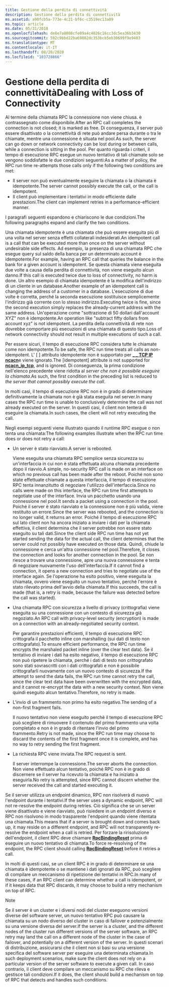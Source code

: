 ```yaml
---
title: Gestione della perdita di connettività
description: Gestione della perdita di connettività
ms.assetid: a90fcb5a-773e-4c21-bf6c-c3519ec13a09
ms.topic: article
ms.date: 05/31/2018
ms.openlocfilehash: de8e7a8088cfe09a4c4026c16cc3dc5ea36b3430
ms.sourcegitcommit: 592c9bbd22ba69802dc353bcb5eb30699f9e9403
ms.translationtype: MT
ms.contentlocale: it-IT
ms.lasthandoff: 08/20/2020
ms.locfileid: "103728866"
---
```

# <a name="dealing-with-loss-of-connectivity"></a><span data-ttu-id="3fcb9-103">Gestione della perdita di connettività</span><span class="sxs-lookup"><span data-stu-id="3fcb9-103">Dealing with Loss of Connectivity</span></span>

<span data-ttu-id="3fcb9-104">Al termine della chiamata RPC la connessione non viene chiusa. è contrassegnato come disponibile.</span><span class="sxs-lookup"><span data-stu-id="3fcb9-104">After an RPC call completes the connection is not closed; it is marked as free.</span></span> <span data-ttu-id="3fcb9-105">Di conseguenza, il server può essere disattivato o la connettività di rete può andare persa durante o tra le chiamate, mentre una connessione è situata nel pool.</span><span class="sxs-lookup"><span data-stu-id="3fcb9-105">As such, the server can go down or network connectivity can be lost during or between calls, while a connection is sitting in the pool.</span></span> <span data-ttu-id="3fcb9-106">Per quanto riguarda i criteri, il tempo di esecuzione RPC esegue un nuovo tentativo di tali chiamate solo se vengono soddisfatte le due condizioni seguenti:</span><span class="sxs-lookup"><span data-stu-id="3fcb9-106">As a matter of policy, the RPC run time re-attempts those calls only if the following two conditions are met:</span></span>

-   <span data-ttu-id="3fcb9-107">Il server non può eventualmente eseguire la chiamata o la chiamata è idempotente.</span><span class="sxs-lookup"><span data-stu-id="3fcb9-107">The server cannot possibly execute the call, or the call is idempotent.</span></span>
-   <span data-ttu-id="3fcb9-108">Il client può implementare i tentativi in modo efficiente dalle prestazioni.</span><span class="sxs-lookup"><span data-stu-id="3fcb9-108">The client can implement retries in a performance-efficient manner.</span></span>

<span data-ttu-id="3fcb9-109">I paragrafi seguenti espandono e chiariscono le due condizioni.</span><span class="sxs-lookup"><span data-stu-id="3fcb9-109">The following paragraphs expand and clarify the two conditions.</span></span>

<span data-ttu-id="3fcb9-110">Una chiamata idempotente è una chiamata che può essere eseguita più di una volta nel server senza effetti collaterali indesiderati.</span><span class="sxs-lookup"><span data-stu-id="3fcb9-110">An idempotent call is a call that can be executed more than once on the server without undesirable side effects.</span></span> <span data-ttu-id="3fcb9-111">Ad esempio, la presenza di una chiamata RPC che esegue query sul saldo della banca per un determinato account è idempotente.</span><span class="sxs-lookup"><span data-stu-id="3fcb9-111">For example, having an RPC call that queries the balance in the bank for a given account is idempotent.</span></span> <span data-ttu-id="3fcb9-112">Se questa chiamata viene eseguita due volte a causa della perdita di connettività, non viene eseguito alcun danno.</span><span class="sxs-lookup"><span data-stu-id="3fcb9-112">If this call is executed twice due to loss of connectivity, no harm is done.</span></span> <span data-ttu-id="3fcb9-113">Un altro esempio di chiamata idempotente è la modifica dell'indirizzo di un cliente in un database.</span><span class="sxs-lookup"><span data-stu-id="3fcb9-113">Another example of an idempotent call is changing the address of a customer in a database.</span></span> <span data-ttu-id="3fcb9-114">L'esecuzione di due volte è corretta, perché la seconda esecuzione sostituisce semplicemente l'indirizzo già corrente con lo stesso indirizzo.</span><span class="sxs-lookup"><span data-stu-id="3fcb9-114">Executing twice is fine, since the second execution simply replaces the already-current address with the same address.</span></span> <span data-ttu-id="3fcb9-115">Un'operazione come "sottrazione di 50 dollari dall'account XYZ" non è idempotente.</span><span class="sxs-lookup"><span data-stu-id="3fcb9-115">An operation like "subtract fifty dollars from account xyz" is not idempotent.</span></span> <span data-ttu-id="3fcb9-116">La perdita della connettività di rete non dovrebbe comportare più esecuzioni di una chiamata di questo tipo.</span><span class="sxs-lookup"><span data-stu-id="3fcb9-116">Loss of network connectivity should not result in multiple executions of such a call.</span></span>

<span data-ttu-id="3fcb9-117">Per essere sicuri, il tempo di esecuzione RPC considera tutte le chiamate come non idempotente.</span><span class="sxs-lookup"><span data-stu-id="3fcb9-117">To be safe, the RPC run time treats all calls as non-idempotent.</span></span> <span data-ttu-id="3fcb9-118">L' \[ \] attributo idempotente non è supportato per [**\_ \_ TCP IP ncacn**](/windows/desktop/Midl/ncacn-ip-tcp)e viene ignorato.</span><span class="sxs-lookup"><span data-stu-id="3fcb9-118">The \[idempotent\] attribute is not supported for [**ncacn\_ip\_tcp**](/windows/desktop/Midl/ncacn-ip-tcp), and is ignored.</span></span> <span data-ttu-id="3fcb9-119">Di conseguenza, la prima condizione nell'elenco precedente viene ridotta al *server che non è possibile eseguire la chiamata*.</span><span class="sxs-lookup"><span data-stu-id="3fcb9-119">As such, the first condition in the preceding list is reduced to *the server that cannot possibly execute the call*.</span></span>

<span data-ttu-id="3fcb9-120">In molti casi, il tempo di esecuzione RPC non è in grado di determinare definitivamente la chiamata non è già stata eseguita nel server.</span><span class="sxs-lookup"><span data-stu-id="3fcb9-120">In many cases the RPC run time is unable to conclusively determine the call was not already executed on the server.</span></span> <span data-ttu-id="3fcb9-121">In questi casi, il client non tenterà di eseguire la chiamata.</span><span class="sxs-lookup"><span data-stu-id="3fcb9-121">In such cases, the client will not retry executing the call.</span></span>

<span data-ttu-id="3fcb9-122">Negli esempi seguenti viene illustrato quando il runtime RPC esegue o non tenta una chiamata:</span><span class="sxs-lookup"><span data-stu-id="3fcb9-122">The following examples illustrate when the RPC run time does or does not retry a call:</span></span>

-   <span data-ttu-id="3fcb9-123">Un server è stato riavviato.</span><span class="sxs-lookup"><span data-stu-id="3fcb9-123">A server is rebooted.</span></span>

    <span data-ttu-id="3fcb9-124">Viene eseguita una chiamata RPC semplice senza sicurezza su un'interfaccia in cui non è stata effettuata alcuna chiamata precedente dopo il riavvio.</span><span class="sxs-lookup"><span data-stu-id="3fcb9-124">A simple, no-security RPC call is made on an interface on which no previous call has been made after the reboot.</span></span> <span data-ttu-id="3fcb9-125">Poiché non sono state effettuate chiamate a questa interfaccia, il tempo di esecuzione RPC tenta innanzitutto di negoziare l'utilizzo dell'interfaccia.</span><span class="sxs-lookup"><span data-stu-id="3fcb9-125">Since no calls were made on this interface, the RPC run time first attempts to negotiate use of the interface.</span></span> <span data-ttu-id="3fcb9-126">Invia un pacchetto usando una connessione nel pool.</span><span class="sxs-lookup"><span data-stu-id="3fcb9-126">It sends a packet using a connection in the pool.</span></span> <span data-ttu-id="3fcb9-127">Poiché il server è stato riavviato e la connessione non è più valida, viene restituito un errore.</span><span class="sxs-lookup"><span data-stu-id="3fcb9-127">Since the server was rebooted, and the connection is no longer valid, it returns an error.</span></span> <span data-ttu-id="3fcb9-128">Poiché il tempo di esecuzione RPC sul lato client non ha ancora iniziato a inviare i dati per la chiamata effettiva, il client determina che il server potrebbe non essere stato eseguito su tali dati.</span><span class="sxs-lookup"><span data-stu-id="3fcb9-128">Since the client side RPC run time has not yet started sending the data for the actual call, the client determines that the server could not possibly have executed on those data.</span></span> <span data-ttu-id="3fcb9-129">Quindi, chiude la connessione e cerca un'altra connessione nel pool.</span><span class="sxs-lookup"><span data-stu-id="3fcb9-129">Therefore, it closes the connection and looks for another connection in the pool.</span></span> <span data-ttu-id="3fcb9-130">Se non riesce a trovare una connessione, apre una nuova connessione e tenta di negoziare nuovamente l'uso dell'interfaccia.</span><span class="sxs-lookup"><span data-stu-id="3fcb9-130">If it cannot find a connection, it opens a new connection and tries to negotiate use of the interface again.</span></span> <span data-ttu-id="3fcb9-131">Se l'operazione ha esito positivo, viene eseguita la chiamata, ovvero viene eseguito un nuovo tentativo, perché l'errore è stato rilevato prima dell'avvio della chiamata.</span><span class="sxs-lookup"><span data-stu-id="3fcb9-131">If this succeeds, the call is made (that is, a retry is made, because the failure was detected before the call was started).</span></span>

-   <span data-ttu-id="3fcb9-132">Una chiamata RPC con sicurezza a livello di privacy (crittografia) viene eseguita su una connessione con un contesto di sicurezza già negoziato.</span><span class="sxs-lookup"><span data-stu-id="3fcb9-132">An RPC call with privacy-level security (encryption) is made on a connection with an already-negotiated security context.</span></span>

    <span data-ttu-id="3fcb9-133">Per garantire prestazioni efficienti, il tempo di esecuzione RPC crittografa il pacchetto inline con marshalling (sui dati di testo non crittografato).</span><span class="sxs-lookup"><span data-stu-id="3fcb9-133">To ensure efficient performance, the RPC run time encrypts the marshaled packet inline (over the clear text data).</span></span> <span data-ttu-id="3fcb9-134">Se il tentativo di inviare i dati ha esito negativo, il tempo di esecuzione RPC non può ripetere la chiamata, perché i dati di testo non crittografato sono stati sovrascritti con i dati crittografati e non è possibile crittografarli nuovamente con un nuovo contesto di sicurezza.</span><span class="sxs-lookup"><span data-stu-id="3fcb9-134">If the attempt to send the data fails, the RPC run time cannot retry the call, since the clear text data have been overwritten with the encrypted data, and it cannot re-encrypt the data with a new security context.</span></span> <span data-ttu-id="3fcb9-135">Non viene quindi eseguito alcun tentativo.</span><span class="sxs-lookup"><span data-stu-id="3fcb9-135">Therefore, no retry is made.</span></span>

-   <span data-ttu-id="3fcb9-136">L'invio di un frammento non primo ha esito negativo.</span><span class="sxs-lookup"><span data-stu-id="3fcb9-136">The sending of a non-first fragment fails.</span></span>

    <span data-ttu-id="3fcb9-137">Il nuovo tentativo non viene eseguito perché il tempo di esecuzione RPC può scegliere di rimuovere il contenuto del primo frammento una volta completato e non è in grado di ritentare l'invio del primo frammento.</span><span class="sxs-lookup"><span data-stu-id="3fcb9-137">Retry is not made, since the RPC run time may choose to discard the contents of the first fragment once it is complete, and has no way to retry sending the first fragment.</span></span>

-   <span data-ttu-id="3fcb9-138">La richiesta RPC viene inviata.</span><span class="sxs-lookup"><span data-stu-id="3fcb9-138">The RPC request is sent.</span></span>

    <span data-ttu-id="3fcb9-139">Il server interrompe la connessione.</span><span class="sxs-lookup"><span data-stu-id="3fcb9-139">The server aborts the connection.</span></span> <span data-ttu-id="3fcb9-140">Non viene effettuato alcun tentativo, poiché RPC non è in grado di discernere se il server ha ricevuto la chiamata e ha iniziato a eseguirla.</span><span class="sxs-lookup"><span data-stu-id="3fcb9-140">No retry is attempted, since RPC cannot discern whether the server received the call and started executing it.</span></span>

<span data-ttu-id="3fcb9-141">Se il server utilizza un endpoint dinamico, RPC non risolverà di nuovo l'endpoint durante i tentativi.</span><span class="sxs-lookup"><span data-stu-id="3fcb9-141">If the server uses a dynamic endpoint, RPC will not re-resolve the endpoint during retries.</span></span> <span data-ttu-id="3fcb9-142">Ciò significa che se un server viene disattivato e viene riavviato, può risiedere in un endpoint diverso e RPC non risolvono in modo trasparente l'endpoint quando viene ritentata una chiamata.</span><span class="sxs-lookup"><span data-stu-id="3fcb9-142">This means that if a server is brought down and comes back up, it may reside on a different endpoint, and RPC will not transparently re-resolve the endpoint when a call is retried.</span></span> <span data-ttu-id="3fcb9-143">Per forzare la ririsoluzione dell'endpoint, il client RPC deve chiamare [**RpcBindingReset**](/windows/desktop/api/Rpcdce/nf-rpcdce-rpcbindingreset) prima di eseguire un nuovo tentativo di chiamata.</span><span class="sxs-lookup"><span data-stu-id="3fcb9-143">To force re-resolving of the endpoint, the RPC client should calling [**RpcBindingReset**](/windows/desktop/api/Rpcdce/nf-rpcdce-rpcbindingreset) before it retries a call.</span></span>

<span data-ttu-id="3fcb9-144">In molti di questi casi, se un client RPC è in grado di determinare se una chiamata è idempotente o se mantiene i dati ignorati da RPC, può scegliere di compilare un meccanismo di ripetizione dei tentativi in RPC.</span><span class="sxs-lookup"><span data-stu-id="3fcb9-144">In many of these cases, if an RPC client can determine whether a call is idempotent, or if it keeps data that RPC discards, it may choose to build a retry mechanism on top of RPC.</span></span>

> [!Note]  
> <span data-ttu-id="3fcb9-145">Se il server è un cluster e i diversi nodi del cluster eseguono versioni diverse del software server, un nuovo tentativo RPC può causare la chiamata su un nodo diverso del cluster in caso di failover e potenzialmente su una versione diversa del server.</span><span class="sxs-lookup"><span data-stu-id="3fcb9-145">If the server is a cluster, and the different nodes of the cluster run different versions of the server software, an RPC retry may land the call on a different node of the cluster in the case of failover, and potentially on a different version of the server.</span></span> <span data-ttu-id="3fcb9-146">In questi scenari di distribuzione, assicurarsi che il client non si basi su una versione specifica del software server per eseguire una determinata chiamata.</span><span class="sxs-lookup"><span data-stu-id="3fcb9-146">In such deployment scenarios, make sure the client does not rely on a particular version of the server software to execute a given call.</span></span> <span data-ttu-id="3fcb9-147">In caso contrario, il client deve compilare un meccanismo su RPC che rileva e gestisce tali condizioni.</span><span class="sxs-lookup"><span data-stu-id="3fcb9-147">If it does, the client should build a mechanism on top of RPC that detects and handles such conditions.</span></span>

 

 

 